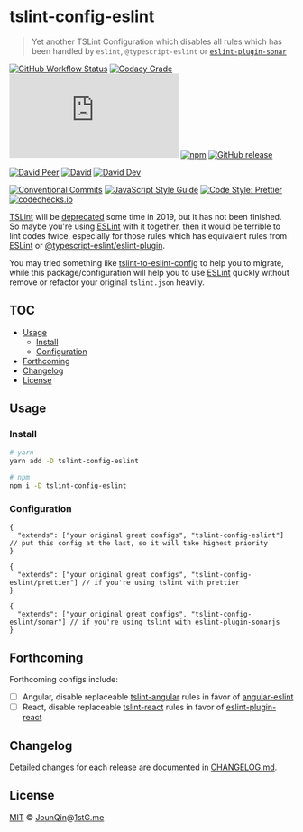 # tslint-config-eslint

> Yet another TSLint Configuration which disables all rules which has been handled by `eslint`, `@typescript-eslint` or [`eslint-plugin-sonar`](https://github.com/rx-ts/eslint-plugin-sonar)

[![GitHub Workflow Status](https://img.shields.io/github/workflow/status/rx-ts/tslint-config-eslint/Publish%20package)](https://github.com/rx-ts/tslint-config-eslint/actions?query=workflow%3A%22Publish+package%22)
[![Codacy Grade](https://img.shields.io/codacy/grade/5c70cd4efc864eb3b344e32be9aecce8)](https://www.codacy.com/app/JounQin/tslint-config-eslint)
[![type-coverage](https://img.shields.io/badge/dynamic/json.svg?label=type-coverage&prefix=%E2%89%A5&suffix=%&query=$.typeCoverage.atLeast&uri=https%3A%2F%2Fraw.githubusercontent.com%2Frx-ts%2Ftslint-config-eslint%2Fmaster%2Fpackage.json)](https://github.com/plantain-00/type-coverage)
[![npm](https://img.shields.io/npm/v/tslint-config-eslint.svg)](https://www.npmjs.com/package/tslint-config-eslint)
[![GitHub release](https://img.shields.io/github/release/rx-ts/tslint-config-eslint)](https://github.com/rx-ts/tslint-config-eslint/releases)

[![David Peer](https://img.shields.io/david/peer/rx-ts/tslint-config-eslint.svg)](https://david-dm.org/rx-ts/tslint-config-eslint?type=peer)
[![David](https://img.shields.io/david/rx-ts/tslint-config-eslint.svg)](https://david-dm.org/rx-ts/tslint-config-eslint)
[![David Dev](https://img.shields.io/david/dev/rx-ts/tslint-config-eslint.svg)](https://david-dm.org/rx-ts/tslint-config-eslint?type=dev)

[![Conventional Commits](https://img.shields.io/badge/conventional%20commits-1.0.0-yellow.svg)](https://conventionalcommits.org)
[![JavaScript Style Guide](https://img.shields.io/badge/code_style-standard-brightgreen.svg)](https://standardjs.com)
[![Code Style: Prettier](https://img.shields.io/badge/code_style-prettier-ff69b4.svg)](https://github.com/prettier/prettier)
[![codechecks.io](https://raw.githubusercontent.com/codechecks/docs/master/images/badges/badge-default.svg?sanitize=true)](https://codechecks.io)

[TSLint][] will be [deprecated](https://github.com/palantir/tslint/issues/4534) some time in 2019, but it has not been finished. So maybe you're using [ESLint][] with it together, then it would be terrible to lint codes twice, especially for those rules which has equivalent rules from [ESLint][] or [@typescript-eslint/eslint-plugin](https://github.com/typescript-eslint/typescript-eslint/tree/master/packages/eslint-plugin).

You may tried something like [tslint-to-eslint-config](https://github.com/typescript-eslint/tslint-to-eslint-config) to help you to migrate, while this package/configuration will help you to use [ESLint][] quickly without remove or refactor your original `tslint.json` heavily.

## TOC <!-- omit in toc -->

- [Usage](#usage)
  - [Install](#install)
  - [Configuration](#configuration)
- [Forthcoming](#forthcoming)
- [Changelog](#changelog)
- [License](#license)

## Usage

### Install

```sh
# yarn
yarn add -D tslint-config-eslint

# npm
npm i -D tslint-config-eslint
```

### Configuration

```jsonc
{
  "extends": ["your original great configs", "tslint-config-eslint"] // put this config at the last, so it will take highest priority
}
```

```jsonc
{
  "extends": ["your original great configs", "tslint-config-eslint/prettier"] // if you're using tslint with prettier
}
```

```jsonc
{
  "extends": ["your original great configs", "tslint-config-eslint/sonar"] // if you're using tslint with eslint-plugin-sonarjs
}
```

## Forthcoming

Forthcoming configs include:

- [ ] Angular, disable replaceable [tslint-angular](https://github.com/mgechev/tslint-angular#readme) rules in favor of [angular-eslint](https://github.com/angular-eslint/angular-eslint)
- [ ] React, disable replaceable [tslint-react](https://github.com/palantir/tslint-react) rules in favor of [eslint-plugin-react](https://github.com/yannickcr/eslint-plugin-react)

## Changelog

Detailed changes for each release are documented in [CHANGELOG.md](./CHANGELOG.md).

## License

[MIT][] © [JounQin][]@[1stG.me][]

[1stg.me]: https://www.1stg.me
[eslint]: https://eslint.org
[jounqin]: https://GitHub.com/JounQin
[mit]: http://opensource.org/licenses/MIT
[tslint]: https://github.com/palantir/tslint
